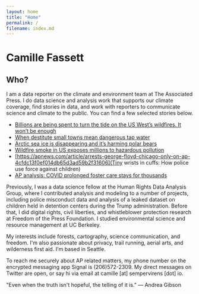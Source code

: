 ```yaml
---
layout: home
title: "Home"
permalink: /
filename: index.md
---
```


# Camille Fassett

## Who?

I am a data reporter on the climate and environment team at The Associated Press. I do data science and analysis work that supports our climate coverage, find stories in data, and work with reporters to communicate science and climate to the public. You can find a few selected stories below.
* [Billions are being spent to turn the tide on the US West’s wildfires. It won’t be enough](https://apnews.com/article/wildfires-forest-thinning-community-risk-biden-9d77309cb9e7520069b3c575d850aadc)
* [When destitute small towns mean dangerous tap water](https://apnews.com/article/health-business-west-virginia-dementia-6770a6191b89b064bd77227e1b18639d)
* [Arctic sea ice is disappearing and it’s harming polar bears](https://projects.apnews.com/features/2021/polar-bears-sea-ice/index.html)
* [Wildfire smoke in US exposes millions to hazardous pollution](https://apnews.com/article/virus-outbreak-wildfires-health-oregon-fires-138efdcef21f15751fe1809a7853903b)
* [https://apnews.com/article/arrests-george-floyd-chicago-only-on-ap-4cfdc13f0ef014db65d3ad59b2f31606](Tiny wrists in cuffs: How police use force against children)
* [AP analysis: COVID prolonged foster care stays for thousands](https://apnews.com/article/ct-state-wire-only-on-ap-coronavirus-pandemic-foster-care-education-0324d732ed8e788a45e580a7b14052fd)

Previously, I was a data science fellow at the Human Rights Data Analysis Group, where I contributed analysis and modeling to a number of projects, including police misconduct data and analysis of a leaked dataset on children held in detention centers during the Trump administration. Before that, I did digital rights, civil liberties, and whistleblower protection research at Freedom of the Press Foundation. I studied environmental science and resource management at UC Berkeley.

My interests include forests, cartography, science communication, and freedom. I'm also passionate about privacy, trail running, aerial arts, and wilderness first aid. I'm based in Seattle.

To reach me securely about AP related matters, my phone number on the encrypted messaging app Signal is (206)572-2309. My direct messages on Twitter are open, or say hi via email at camille [at] sempervirens [dot] io. 

"Even when the truth isn't hopeful, the telling of it is." — Andrea Gibson